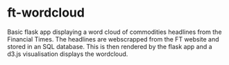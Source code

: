 # ft-wordcloud

Basic flask app displaying a word cloud of commodities headlines from the Financial Times. The headlines are webscrapped from the FT website and stored in an SQL database. This is then rendered by the flask app and a d3.js visualisation displays the wordcloud.

